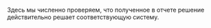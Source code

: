 Здесь мы численно проверяем, что полученное в отчете решение действительно решает соответствующую систему.
